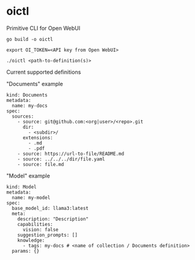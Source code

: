 # oictl

Primitive CLI for Open WebUI 

```
go build -o oictl
```
```
export OI_TOKEN=<API key from Open WebUI>
```
```
./oictl <path-to-definition(s)>
```
Current supported definitions

"Documents" example

```
kind: Documents
metadata:
  name: my-docs
spec:
  sources:
    - source: git@github.com:<org|user>/<repo>.git
      dir:
        - <subdir>/
      extensions:
        - .md
        - .pdf
    - source: https://url-to-file/README.md
    - source: ../../../dir/file.yaml
    - source: file.md
```

"Model" example
```
kind: Model
metadata:
  name: my-model
spec:
  base_model_id: llama3:latest
  meta:
    description: "Description"
    capabilities:
      vision: false
    suggestion_prompts: []
    knowledge:
      - tags: my-docs # <name of collection / Documents definition>
  params: {}
```
